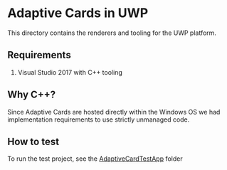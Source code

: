 # Adaptive Cards in UWP

This directory contains the renderers and tooling for the UWP platform. 

## Requirements

1. Visual Studio 2017 with C++ tooling

## Why C++?

Since Adaptive Cards are hosted directly within the Windows OS we had implementation requirements to use strictly unmanaged code. 

## How to test

To run the test project, see the [AdaptiveCardTestApp](AdaptiveCardTestApp/README.md) folder